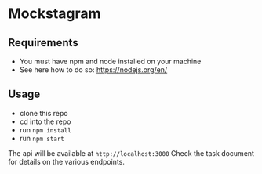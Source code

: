 # Mockstagram

## Requirements

- You must have npm and node installed on your machine
- See here how to do so: https://nodejs.org/en/

## Usage
- clone this repo
- cd into the repo
- run `npm install`
- run `npm start`

The api will be available at `http://localhost:3000`
Check the task document for details on the various endpoints.
